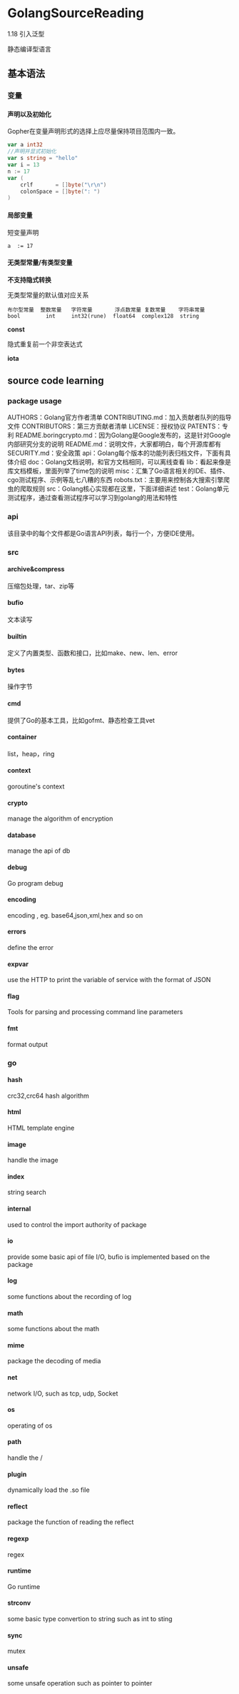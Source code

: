 # GolangSourceReading

1.18 引入泛型

静态编译型语言

## 基本语法

### 变量

#### 声明以及初始化

Gopher在变量声明形式的选择上应尽量保持项目范围内一致。

```go
var a int32
//声明并显式初始化
var s string = "hello"
var i = 13
n := 17
var (
    crlf       = []byte("\r\n")
    colonSpace = []byte(": ")
)
```

#### 局部变量

短变量声明

```
a  := 17
```

#### 无类型常量/有类型变量

**不支持隐式转换**

无类型常量的默认值对应关系

```
布尔型常量  整数常量   字符常量       浮点数常量 复数常量    字符串常量
bool        int     int32(rune)  float64  complex128  string
```

**const**

隐式重复前一个非空表达式

**iota**

## source code learning

### package usage

AUTHORS：Golang官方作者清单
CONTRIBUTING.md：加入贡献者队列的指导文件
CONTRIBUTORS：第三方贡献者清单
LICENSE：授权协议
PATENTS：专利
README.boringcrypto.md：因为Golang是Google发布的，这是针对Google内部研究分支的说明
README.md：说明文件，大家都明白，每个开源库都有
SECURITY.md：安全政策
api：Golang每个版本的功能列表归档文件，下面有具体介绍
doc：Golang文档说明，和官方文档相同，可以离线查看
lib：看起来像是库文档模板，里面列举了time包的说明
misc：汇集了Go语言相关的IDE、插件、cgo测试程序、示例等乱七八糟的东西
robots.txt：主要用来控制各大搜索引擎爬虫的爬取规则
src：Golang核心实现都在这里，下面详细讲述
test：Golang单元测试程序，通过查看测试程序可以学习到golang的用法和特性

### api

该目录中的每个文件都是Go语言API列表，每行一个，方便IDE使用。

### src

#### archive&compress

压缩包处理，tar、zip等

#### bufio

文本读写

#### builtin

定义了内置类型、函数和接口，比如make、new、len、error

#### bytes

操作字节

#### cmd

提供了Go的基本工具，比如gofmt、静态检查工具vet

#### container

list，heap，ring 

#### context

goroutine's context

#### crypto

manage the algorithm of encryption

#### database

manage the api of db

#### debug

Go program debug

#### encoding

encoding , eg. base64,json,xml,hex and so on

#### errors

define the error

#### expvar

use the HTTP to print the variable of service with the format of JSON

#### flag

Tools for parsing and processing command line parameters

#### fmt

format output

### go

#### hash

crc32,crc64 hash algorithm

#### html

HTML template engine

#### image

handle the image

#### index

string search

#### internal

used to control the import authority of package

#### io

provide some basic api of file I/O, bufio is implemented based on the package

#### log

some functions about the recording of log

#### math

some functions about the math

#### mime

package the decoding of media

#### net

network I/O, such as tcp, udp, Socket

#### os

operating of os

#### path

handle the /

#### plugin

dynamically load the .so file

#### reflect

package the function of reading the reflect

#### regexp

regex

#### runtime

Go runtime

#### strconv

some basic type convertion to string such as int to sting

#### sync

mutex

#### unsafe

some unsafe operation such as pointer to pointer